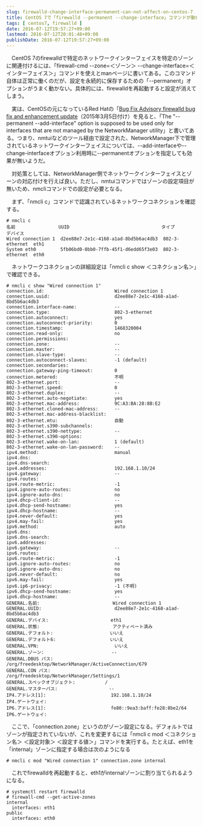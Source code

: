 ```yaml
---
slug: firewalld-change-interface-permanent-can-not-affect-on-centos-7
title: CentOS 7で「firewalld --permanent --change-interface」コマンドが動作しない問題の解決法
tags: [ centos7, firewalld ]
date: 2016-07-12T19:57:27+09:00
lastmod: 2016-07-12T20:01:48+09:00
publishDate: 2016-07-12T19:57:27+09:00
---
```


　CentOS 7のfirewalldで特定のネットワークインターフェイスを特定のゾーンに関連付けるには、「firewall-cmd --zone=＜ゾーン＞ --change-interface=＜インターフェイス＞」コマンドを使えとmanページに書いてある。このコマンド自体は正常に働くのだが、設定を永続的に保存するための「--permanent」オプションがうまく動かない。具体的には、firewalldを再起動すると設定が消えてしまう。

　実は、CentOSの元になっているRed Hatの「[Bug Fix Advisory firewalld bug fix and enhancement update](https://rhn.redhat.com/errata/RHBA-2015-0520.html)（2015年3月5日付け）を見ると、「The "--permanent --add-interface" option is supposed to be used only for interfaces that are not managed by the NetworkManager utility」と書いてある。つまり、nmtuiなどのツール経由で設定された、NetworkManager下で管理されているネットワークインターフェイスについては、--add-interfaceや--change-interfaceオプション利用時に--permanentオプションを指定しても効果が無いようだ。

　対処策としては、NetworkManager側でネットワークインターフェイスとゾーンの対応付けを行えば良い。ただし、nmtuiコマンドではゾーンの設定項目が無いため、nmcliコマンドでの設定が必要となる。

　まず、「nmcli c」コマンドで認識されているネットワークコネクションを確認する。

```
# nmcli c
名前                UUID                                  タイプ          デバイス
Wired connection 1  d2ee88e7-2e1c-4168-a1ad-8bd5b6ac4db3  802-3-ethernet  eth1
System eth0         5fb06bd0-0bb0-7ffb-45f1-d6edd65f3e03  802-3-ethernet  eth0
```

　ネットワークコネクションの詳細設定は「nmcli c show ＜コネクション名＞」で確認できる。

```
# nmcli c show "Wired connection 1"
connection.id:                          Wired connection 1
connection.uuid:                        d2ee88e7-2e1c-4168-a1ad-8bd5b6ac4db3
connection.interface-name:              --
connection.type:                        802-3-ethernet
connection.autoconnect:                 yes
connection.autoconnect-priority:        0
connection.timestamp:                   1468320004
connection.read-only:                   no
connection.permissions:
connection.zone:                        --
connection.master:                      --
connection.slave-type:                  --
connection.autoconnect-slaves:          -1 (default)
connection.secondaries:
connection.gateway-ping-timeout:        0
connection.metered:                     不明
802-3-ethernet.port:                    --
802-3-ethernet.speed:                   0
802-3-ethernet.duplex:                  --
802-3-ethernet.auto-negotiate:          yes
802-3-ethernet.mac-address:             9C:A3:BA:28:8B:E2
802-3-ethernet.cloned-mac-address:      --
802-3-ethernet.mac-address-blacklist:
802-3-ethernet.mtu:                     自動
802-3-ethernet.s390-subchannels:
802-3-ethernet.s390-nettype:            --
802-3-ethernet.s390-options:
802-3-ethernet.wake-on-lan:             1 (default)
802-3-ethernet.wake-on-lan-password:    --
ipv4.method:                            manual
ipv4.dns:
ipv4.dns-search:
ipv4.addresses:                         192.168.1.10/24
ipv4.gateway:                           --
ipv4.routes:
ipv4.route-metric:                      -1
ipv4.ignore-auto-routes:                no
ipv4.ignore-auto-dns:                   no
ipv4.dhcp-client-id:                    --
ipv4.dhcp-send-hostname:                yes
ipv4.dhcp-hostname:                     --
ipv4.never-default:                     yes
ipv4.may-fail:                          yes
ipv6.method:                            auto
ipv6.dns:
ipv6.dns-search:
ipv6.addresses:
ipv6.gateway:                           --
ipv6.routes:
ipv6.route-metric:                      -1
ipv6.ignore-auto-routes:                no
ipv6.ignore-auto-dns:                   no
ipv6.never-default:                     no
ipv6.may-fail:                          yes
ipv6.ip6-privacy:                       -1 (不明)
ipv6.dhcp-send-hostname:                yes
ipv6.dhcp-hostname:                     --
GENERAL.名前:                           Wired connection 1
GENERAL.UUID:                           d2ee88e7-2e1c-4168-a1ad-8bd5b6ac4db3
GENERAL.デバイス:                       eth1
GENERAL.状態:                           アクティベート済み
GENERAL.デフォルト:                     いいえ
GENERAL.デフォルト6:                    いいえ
GENERAL.VPN:                            いいえ
GENERAL.ゾーン:                         --
GENERAL.DBUS パス:                      /org/freedesktop/NetworkManager/ActiveConnection/679
GENERAL.CON パス:                       /org/freedesktop/NetworkManager/Settings/1
GENERAL.スペックオブジェクト:           /
GENERAL.マスターパス:                   --
IP4.アドレス[1]:                        192.168.1.10/24
IP4.ゲートウェイ:
IP6.アドレス[1]:                        fe80::9ea3:baff:fe28:8be2/64
IP6.ゲートウェイ:
```

　ここで、「connection.zone」というのがゾーン設定になる。デフォルトではゾーンが指定されていないが、これを変更するには「nmcli c mod ＜コネクション名＞ ＜設定対象＞ ＜設定する値＞」コマンドを実行する。たとえば、eth1を「internal」ゾーンに指定する場合は次のようになる

```
# nmcli c mod "Wired connection 1" connection.zone internal
```

　これでfirewalldを再起動すると、eth1がinternalゾーンに割り当てられるようになる。

```
# systemctl restart firewalld
# firewall-cmd --get-active-zones
internal
  interfaces: eth1
public
  interfaces: eth0
```

